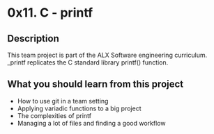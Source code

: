 # 0x11. C - printf

## Description

This team project is part of the ALX Software engineering curriculum. \_printf replicates the C standard library printf() function.

## What you should learn from this project

- How to use git in a team setting
- Applying variadic functions to a big project
- The complexities of printf
- Managing a lot of files and finding a good workflow
